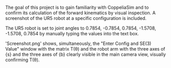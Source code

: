 
The goal of this project is to gain familiarity with CoppeliaSim and to confirm its calculation of the forward kinematics by visual inspection. A screenshot of the UR5 robot at a specific configuration is included.

The UR5 robot is set to joint angles to 0.7854, -0.7854, 0.7854, -1.5708, -1.5708, 0.7854 by manually typing the values into the text box.

'Screenshot.png' shows, simultaneously, the "Enter Config and SE(3) Value" window with the matrix T(θ) and the robot arm with the three axes of {s} and the three axes of {b} clearly visible in the main camera view, visually confirming T(θ).